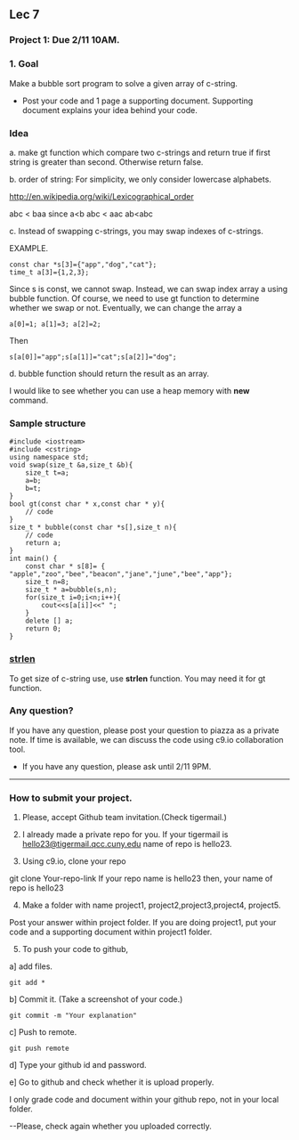 ## Lec 7

### Project 1: Due 2/11 10AM.

### 1. Goal

Make a bubble sort program to solve a given array of c-string.

- Post your code and 1 page a supporting document. Supporting document explains your idea behind your code.

### Idea

a. make gt function which compare two c-strings and return true if first string is greater than second. Otherwise return false.

b. order of string: For simplicity, we only consider lowercase alphabets.

http://en.wikipedia.org/wiki/Lexicographical_order

abc < baa since a<b
abc < aac 
ab<abc

c. Instead of swapping c-strings, you may swap indexes of c-strings.

EXAMPLE. 
```
const char *s[3]={"app","dog","cat"};
time_t a[3]={1,2,3};
```
Since s is const, we cannot swap. Instead, we can swap index array a using bubble function.
Of course, we need to use gt function to determine whether we swap or not.
Eventually, we can change the array a
```
a[0]=1; a[1]=3; a[2]=2;
```
Then
```
s[a[0]]="app";s[a[1]]="cat";s[a[2]]="dog";
```

d. bubble function should return the result as an array.

I would like to see whether you can use a heap memory with **new** command. 

### Sample structure
```
#include <iostream>
#include <cstring>
using namespace std;
void swap(size_t &a,size_t &b){
    size_t t=a;
    a=b;
    b=t;
}
bool gt(const char * x,const char * y){
	// code
}
size_t * bubble(const char *s[],size_t n){
    // code
    return a;
}
int main() {
    const char * s[8]= { "apple","zoo","bee","beacon","jane","june","bee","app"};
    size_t n=8;
    size_t * a=bubble(s,n);
    for(size_t i=0;i<n;i++){
        cout<<s[a[i]]<<" ";
    }
    delete [] a;
    return 0;
}
```

### [strlen](http://www.cplusplus.com/reference/cstring/strlen/)

To get size of c-string use, use **strlen**  function. You may need it for gt function.

### Any question?

If you have any question, please post your question to piazza as a private note.
If time is available, we can discuss the code using c9.io collaboration tool.

- If you have any question, please ask until 2/11 9PM.

-------------------
### How to submit your project.

1. Please, accept Github team invitation.(Check tigermail.)
2. I already made a private repo for you.
If your tigermail is hello23@tigermail.qcc.cuny.edu
name of repo is hello23.

3. Using c9.io, clone your repo

git clone  Your-repo-link
If your repo name is hello23 then, your name of repo is hello23

4. Make a folder with name project1, project2,project3,project4, project5.

Post your  answer within project folder.
If you are doing project1, put your code and a supporting document
within project1 folder.

5. To push your code to github,

a] add  files.
```
git add *
```

b] Commit it. (Take a screenshot of your code.)
```
git commit -m "Your explanation"
```
c] Push to remote.
```
git push remote
```
d] Type your github id and  password.

e] Go to github and check whether it is upload properly.

I only grade code and document within your github repo, not in your local folder. 

--Please, check again whether you uploaded correctly.

